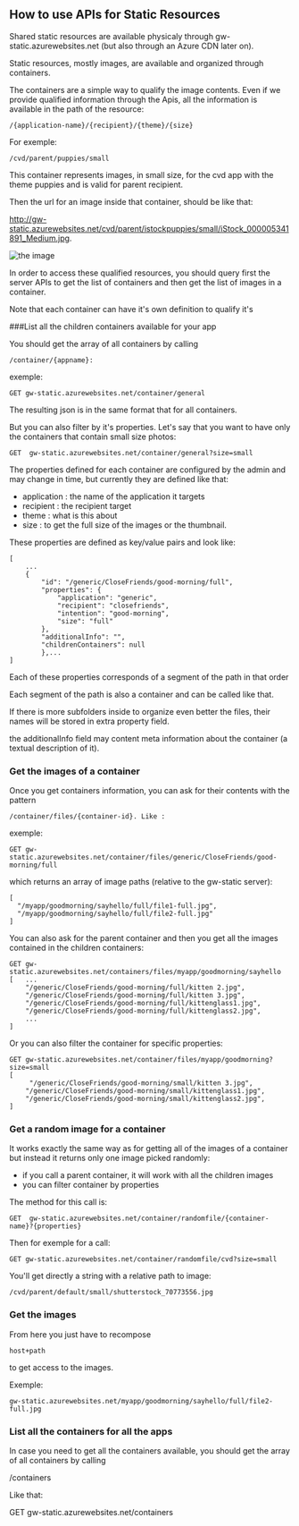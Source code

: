 ## How to use APIs for Static Resources

Shared static resources are available physicaly through gw-static.azurewebsites.net (but also through an Azure CDN later on).

Static resources, mostly images, are available and organized through containers.

The containers are a simple way to qualify the image contents. 
Even if we provide qualified information through the Apis, all the information is available in the path of the resource:

    /{application-name}/{recipient}/{theme}/{size}

For exemple:

    /cvd/parent/puppies/small

This container represents images, in small size, for the cvd app with the theme puppies and is valid for parent recipient. 

Then the url for an image inside that container, should be like that:

  http://gw-static.azurewebsites.net/cvd/parent/istockpuppies/small/iStock_000005341891_Medium.jpg.
  
![the image](http://gw-static.azurewebsites.net/cvd/parent/istockpuppies/small/iStock_000005341891_Medium.jpg)

In order to access these qualified resources, you should query first the server APIs to get the list of containers and 
then get the list of images in a container.

Note that each container can have it's own definition to qualify it's


###List all the children containers available for your app

You should get the array of all containers by calling 

    /container/{appname}:

exemple:

    GET gw-static.azurewebsites.net/container/general

The resulting json is in the same format that for all containers.

But you can also filter by it's properties. 
Let's say that you want to have only the containers that contain small size photos:

    GET  gw-static.azurewebsites.net/container/general?size=small

The properties defined for each container are configured by the admin and may change in time, 
but currently they are defined like that:

- application : the name of the application it targets
- recipient : the recipient target
- theme : what is this about
- size : to get the full size of the images or the thumbnail.

These properties are defined as key/value pairs and look like:

    [
        ...
        {
            "id": "/generic/CloseFriends/good-morning/full",
            "properties": {
                "application": "generic",
                "recipient": "closefriends",
                "intention": "good-morning",
                "size": "full"
            },
            "additionalInfo": "",
            "childrenContainers": null
            },...
    ]

Each of these properties corresponds of a segment of the path in that order

Each segment of the path is also a container and can be called like that.

If there is more subfolders inside to organize even better the files, their names will be stored in extra property field.

the additionalInfo field may content meta information about the container (a textual description of it).

### Get the images of a container

Once you get containers information, you can ask for their contents with the pattern 

    /container/files/{container-id}. Like :

exemple:

    GET gw-static.azurewebsites.net/container/files/generic/CloseFriends/good-morning/full

which returns an array of image paths (relative to the gw-static server):

    [
      "/myapp/goodmorning/sayhello/full/file1-full.jpg",
      "/myapp/goodmorning/sayhello/full/file2-full.jpg"
    ]

You can also ask for the parent container and then you get all the images contained in the children containers:

    GET gw-static.azurewebsites.net/containers/files/myapp/goodmorning/sayhello
    [   ...
        "/generic/CloseFriends/good-morning/full/kitten 2.jpg",
        "/generic/CloseFriends/good-morning/full/kitten 3.jpg",
        "/generic/CloseFriends/good-morning/full/kittenglass1.jpg",
        "/generic/CloseFriends/good-morning/full/kittenglass2.jpg",
        ...
    ]

Or you can also filter the container for specific properties:

    GET gw-static.azurewebsites.net/container/files/myapp/goodmorning?size=small
    [
         "/generic/CloseFriends/good-morning/small/kitten 3.jpg",
        "/generic/CloseFriends/good-morning/small/kittenglass1.jpg",
        "/generic/CloseFriends/good-morning/small/kittenglass2.jpg",
    ]

### Get a random image for a container

It works exactly the same way as for getting all of the images of a container but instead it returns only one image picked randomly:

- if you call a parent container, it will work with all the children images
- you can filter container by properties

The method for this call is:

    GET  gw-static.azurewebsites.net/container/randomfile/{container-name}?{properties}

Then for exemple for a call:

    GET gw-static.azurewebsites.net/container/randomfile/cvd?size=small

You'll get directly a string with a relative path to image:

    /cvd/parent/default/small/shutterstock_70773556.jpg

### Get the images

From here you just have to recompose 

    host+path 

to get access to the images.

Exemple:

    gw-static.azurewebsites.net/myapp/goodmorning/sayhello/full/file2-full.jpg

### List all the containers for all the apps

In case you need to get all the containers available, you should get the array of all containers by calling

  /containers

Like that:
  
  GET gw-static.azurewebsites.net/containers
  
